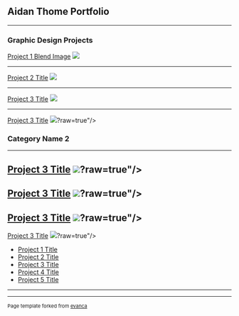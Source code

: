 ## Aidan Thome Portfolio

---

### Graphic Design Projects 

[Project 1 Blend Image](/sample_page)
<img src="images/me Avatar.png?raw=true"/>

---
[Project 2 Title](/pdf/sample_presentation.pdf)
<img src="images/CBUm period 4.jpg?raw=true"/>

---
[Project 3 Title](http://example.com/)
<img src="images/JuiceWLRD_DeathRaceForLove.jpg?raw=true"/>

---
[Project 3 Title](http://example.com/)
<img src="images/Untitled.png?raw=true"/>?raw=true"/>
### Category Name 2
---
[Project 3 Title](http://example.com/)
<img src="images/31367.jpg?raw=true"/>?raw=true"/>
---
[Project 3 Title](http://example.com/)
<img src="images/photo-1603904658695-5c3940f7e266.jpg?raw=true"/>?raw=true"/>
---
[Project 3 Title](http://example.com/)
<img src="images/Boxing-Mayweather-vs-McGregor-World-Tour.jpg?raw=true"/>?raw=true"/>
---
[Project 3 Title](http://example.com/)
<img src="images/vinatge.png?raw=true"/>?raw=true"/>


- [Project 1 Title](http://example.com/)
- [Project 2 Title](http://example.com/)
- [Project 3 Title](http://example.com/)
- [Project 4 Title](http://example.com/)
- [Project 5 Title](http://example.com/)

---




---
<p style="font-size:11px">Page template forked from <a href="https://github.com/evanca/quick-portfolio">evanca</a></p>
<!-- Remove above link if you don't want to attibute -->
